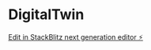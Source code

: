 # DigitalTwin

[Edit in StackBlitz next generation editor ⚡️](https://stackblitz.com/~/github.com/YogiS23/DigitalTwin)